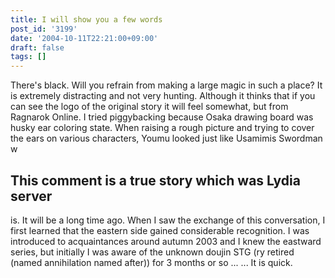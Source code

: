 ```yaml
---
title: I will show you a few words
post_id: '3199'
date: '2004-10-11T22:21:00+09:00'
draft: false
tags: []
---
```


There's black. Will you refrain from making a large magic in such a place? It is extremely distracting and not very hunting. Although it thinks that if you can see the logo of the original story it will feel somewhat, but from Ragnarok Online. I tried piggybacking because Osaka drawing board was husky ear coloring state. When raising a rough picture and trying to cover the ears on various characters, Youmu looked just like Usamimis Swordman w

## This comment is a true story which was Lydia server

is. It will be a long time ago. When I saw the exchange of this conversation, I first learned that the eastern side gained considerable recognition. I was introduced to acquaintances around autumn 2003 and I knew the eastward series, but initially I was aware of the unknown doujin STG (ry retired (named annihilation named after)) for 3 months or so ... ... It is quick.